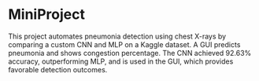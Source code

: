 # MiniProject
This project automates pneumonia detection using chest X-rays by comparing a custom CNN and MLP on a Kaggle dataset. A GUI predicts pneumonia and shows congestion percentage. The CNN achieved 92.63% accuracy, outperforming MLP, and is used in the GUI, which provides favorable detection outcomes.
